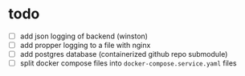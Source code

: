 # todo 
- [ ] add json logging of backend (winston)
- [ ] add propper logging to a file with nginx
- [ ] add postgres database (containerized github repo submodule)
- [ ] split docker compose files into `docker-compose.service.yaml` files
